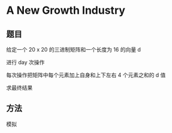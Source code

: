 # A New Growth Industry

## 题目

给定一个 20 x 20 的三进制矩阵和一个长度为 16 的向量 d

进行 day 次操作

每次操作把矩阵中每个元素加上自身和上下左右 4 个元素之和的 d 值

求最终结果


## 方法

模拟
